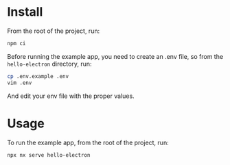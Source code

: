 # Install

From the root of the project, run:

```bash
npm ci
```

Before running the example app, you need to create an .env file, so from the `hello-electron` directory, run:

```bash
cp .env.example .env
vim .env
```

And edit your env file with the proper values.

# Usage

To run the example app, from the root of the project, run:

```bash
npx nx serve hello-electron
```
